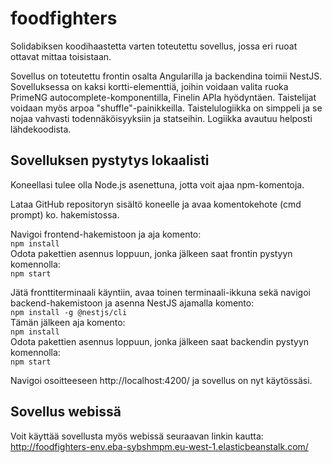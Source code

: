# foodfighters
Solidabiksen koodihaastetta varten toteutettu sovellus, jossa eri ruoat ottavat mittaa toisistaan.

Sovellus on toteutettu frontin osalta Angularilla ja backendina toimii NestJS. Sovelluksessa on kaksi kortti-elementtiä, joihin voidaan valita ruoka PrimeNG autocomplete-komponentilla, Finelin APIa hyödyntäen. Taistelijat voidaan myös arpoa "shuffle"-painikkeilla. Taistelulogiikka on simppeli ja se nojaa vahvasti todennäköisyyksiin ja statseihin. Logiikka avautuu helposti lähdekoodista.

## Sovelluksen pystytys lokaalisti
Koneellasi tulee olla Node.js asenettuna, jotta voit ajaa npm-komentoja.

Lataa GitHub repositoryn sisältö koneelle ja avaa komentokehote (cmd prompt) ko. hakemistossa.

Navigoi frontend-hakemistoon ja aja komento:  
```npm install```  
Odota pakettien asennus loppuun, jonka jälkeen saat frontin pystyyn komennolla:  
```npm start```

Jätä fronttiterminaali käyntiin, avaa toinen terminaali-ikkuna sekä navigoi backend-hakemistoon ja asenna NestJS ajamalla komento:  
```npm install -g @nestjs/cli```  
Tämän jälkeen aja komento:  
```npm install```  
Odota pakettien asennus loppuun, jonka jälkeen saat backendin pystyyn komennolla:  
```npm start```

Navigoi osoitteeseen http://localhost:4200/ ja sovellus on nyt käytössäsi.

## Sovellus webissä
Voit käyttää sovellusta myös webissä seuraavan linkin kautta:  
http://foodfighters-env.eba-sybshmpm.eu-west-1.elasticbeanstalk.com/
